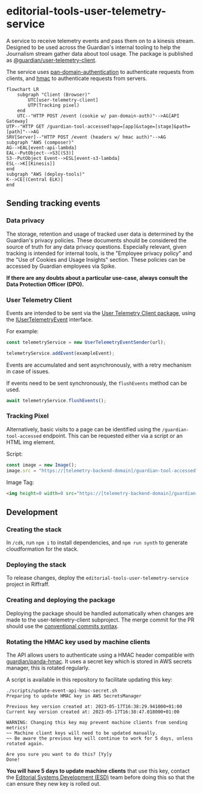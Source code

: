 # editorial-tools-user-telemetry-service

A service to receive telemetry events and pass them on to a kinesis stream. Designed to be used across the Guardian's
internal tooling to help the Journalism stream gather data about tool usage. The package is published
as [@guardian/user-telemetry-client](https://www.npmjs.com/package/@guardian/user-telemetry-client).

The service uses [pan-domain-authentication](https://github.com/guardian/pan-domain-authentication) to authenticate
requests from clients, and [hmac](https://github.com/guardian/hmac-headers) to authenticate requests from servers.

```mermaid
flowchart LR
    subgraph "Client (Browser)"
        UTC[user-telemetry-client]
        UTP(Tracking pixel)
    end
    UTC--"HTTP POST /event (cookie w/ pan-domain-auth)"-->AG[API Gateway]
UTP--"HTTP GET /guardian-tool-accessed?app=[app]&stage=[stage]&path=[path]"-->AG
SRV[Server]--"HTTP POST /event (headers w/ hmac auth)"-->AG
subgraph "AWS (composer)"
AG-->EAL[event-api-lambda]
EAL--PutObject-->S3[(S3)]
S3--PutObject Event-->ESL[event-s3-lambda]
ESL-->K[[Kinesis]]
end
subgraph "AWS (deploy-tools)"
K-->CE[(Central ELK)]
end
```

## Sending tracking events

### Data privacy

The storage, retention and usage of tracked user data is determined by the Guardian's privacy policies. These 
documents should be considered the source of truth for any data privacy questions. Especially relevant, given tracking is
intended for internal tools, is the "Employee privacy policy" and the "Use of Cookies and Usage Insights" section. 
These policies can be accessed by Guardian employees via Spike.

**If there are any doubts about a particular use-case, always consult the Data Protection Officer (DPO).**

### User Telemetry Client

Events are intended to be sent via the [User Telemetry Client package](./projects/user-telemetry-client), using
the [IUserTelemetryEvent](./projects/definitions/IUserTelemetryEvent.ts) interface.

For example:

```TypeScript
const telemetryService = new UserTelemetryEventSender(url);

telemetryService.addEvent(exampleEvent);
```

Events are accumulated and sent asynchronously, with a retry mechanism in case of issues.

If events need to be sent synchronously, the `flushEvents` method can be used.

```TypeScript
await telemetryService.flushEvents();
```

### Tracking Pixel

Alternatively, basic visits to a page can be identified using the `/guardian-tool-accessed` endpoint. This can be requested
either via a script or an HTML img element.

Script:

```JavaScript
const image = new Image();
image.src = "https://[telemetry-backend-domain]/guardian-tool-accessed?app=[app]&stage=[stage]&path=[path]";
```

Image Tag:

```HTML
<img height=0 width=0 src="https://[telemetry-backend-domain]/guardian-tool-accessed?app=[app]&stage=[stage]&path=[path]">
```

## Development

### Creating the stack

In `/cdk`, run `npm i` to install dependencies, and `npm run synth` to generate cloudformation for the stack.

### Deploying the stack

To release changes, deploy the `editorial-tools-user-telemetry-service` project in Riffraff.

### Creating and deploying the package

Deploying the package should be handled automatically when changes are made to the user-telemetry-client subproject. The
merge commit for the PR should use the [conventional commits syntax](https://www.conventionalcommits.org/en/v1.0.0/).

### Rotating the HMAC key used by machine clients

The API allows users to authenticate using a HMAC header compatible with
[guardian/panda-hmac](https://github.com/guardian/panda-hmac). It uses a
secret key which is stored in AWS secrets manager, this is rotated regularly.

A script is available in this repository to facilitate updating this key:

```
./scripts/update-event-api-hmac-secret.sh
Preparing to update HMAC key in AWS SecretsManager

Previous key version created at: 2023-05-17T16:38:29.941000+01:00
Current key version created at: 2023-05-17T16:38:47.018000+01:00

WARNING: Changing this key may prevent machine clients from sending metrics!
~~ Machine client keys will need to be updated manually.
~~ Be aware the previous key will continue to work for 5 days, unless rotated again.

Are you sure you want to do this? [Yy]y
Done!
```

**You will have 5 days to update machine clients** that use this key, contact
the [Editorial Systems Development (ESD)](https://github.com/orgs/guardian/teams/esd) team before doing this so that the
can ensure they new key is
rolled out.
